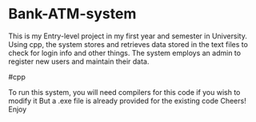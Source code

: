 # Bank-ATM-system
This is my Entry-level project in my first year and semester in University.
Using cpp, the system stores and retrieves data stored in the text files to check for login info and other things.
The system employs an admin to register new users and maintain their data.

#cpp 

To run this system, you will need compilers for this code if you wish to modify it 
But a .exe file is already provided for the existing code
Cheers! Enjoy
